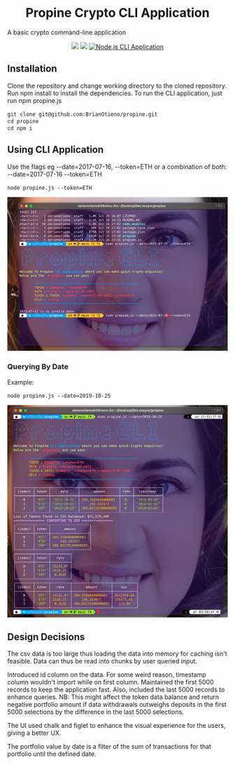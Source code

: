 <p align="center">
  <h1 align="center">Propine Crypto CLI Application</h1>
A basic crypto command-line application
</p>

<!-- Shields -->
<p align="center">
<a rel="license" href="http://creativecommons.org/licenses/by/"><img src="https://badgen.net/badge/License/ MIT/green"/></a>
<img src="https://badgen.net/badge/Last%20Update/Jul%202022/green" /> 
<a href="https://github.com/BrianOtieno/propine" target="_blank">
  <img src="https://badgen.net/badge/Propine/CLI Application/purple"  alt="Node.js CLI Application"/>
</a> 
</p>

<p>
  <h2>Installation</h2>

Clone the repository and change working directory to the cloned repository. Run npm install to install the dependencies. To run the CLI application, just run npm propine.js
```
git clone git@github.com:BrianOtieno/propine.git
cd propine
cd npm i 
```
</p> 

<p>
  <h2>Using CLI Application</h2>

Use the flags eg --date=2017-07-16, --token=ETH or a combination of both: --date=2017-07-16 --token=ETH
```
node propine.js --token=ETH
```
![Propine CLI](/propine/images/propine.png) 
</p> 

<p>
  <h3>Querying By Date</h3>

Example: 
```
node propine.js --date=2019-10-25

```

![Propine CLI](/propine/images/date.png) 
</p>

<p>
  <h2>Design Decisions</h2>
The csv data is too large thus loading the data into memory for caching isn't feasible. Data can thus be read into chunks by user queried input.

Introduced id column on the data. For some weird reason, timestamp column wouldn't import while on first column. Maintained the first 5000 records to keep the application fast. Also, included the last 5000 records to enhance queries. NB: This might affect the token data balance and return negative portfolio amount if data withdrawals outweighs deposits in the first 5000 selections by the difference in the last 5000 selections.

The UI used chalk and figlet to enhance the visual experience for the users, giving a better UX.

The portfolio value by date is a filter of the sum of transactions for that portfolio until the defined date.
</p>